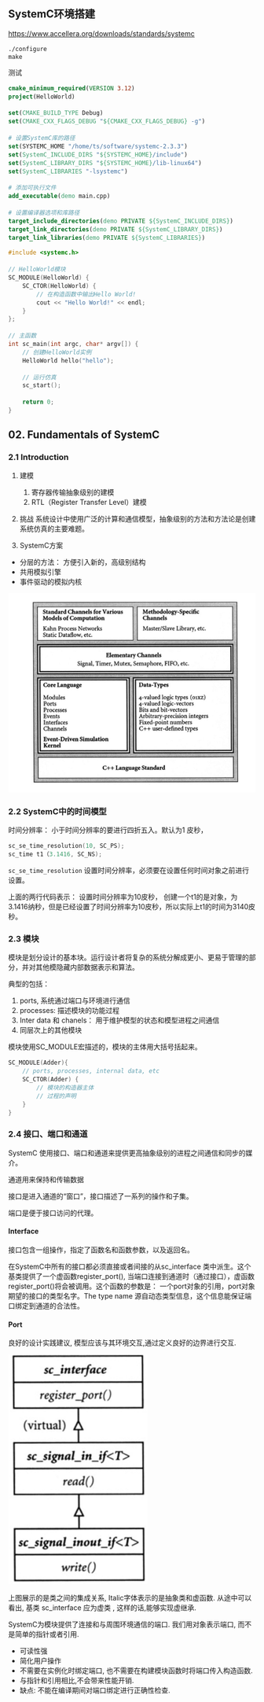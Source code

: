 ## SystemC环境搭建

https://www.accellera.org/downloads/standards/systemc

```
./configure
make

```

测试

```cmake
cmake_minimum_required(VERSION 3.12)
project(HelloWorld)

set(CMAKE_BUILD_TYPE Debug)
set(CMAKE_CXX_FLAGS_DEBUG "${CMAKE_CXX_FLAGS_DEBUG} -g")

# 设置SystemC库的路径
set(SYSTEMC_HOME "/home/ts/software/systemc-2.3.3")
set(SystemC_INCLUDE_DIRS "${SYSTEMC_HOME}/include")
set(SystemC_LIBRARY_DIRS "${SYSTEMC_HOME}/lib-linux64")
set(SystemC_LIBRARIES "-lsystemc")

# 添加可执行文件
add_executable(demo main.cpp)

# 设置编译器选项和库路径
target_include_directories(demo PRIVATE ${SystemC_INCLUDE_DIRS})
target_link_directories(demo PRIVATE ${SystemC_LIBRARY_DIRS})
target_link_libraries(demo PRIVATE ${SystemC_LIBRARIES})
```

```c++
#include <systemc.h>

// HelloWorld模块
SC_MODULE(HelloWorld) {
    SC_CTOR(HelloWorld) {
        // 在构造函数中输出Hello World!
        cout << "Hello World!" << endl;
    }
};

// 主函数
int sc_main(int argc, char* argv[]) {
    // 创建HelloWorld实例
    HelloWorld hello("hello");

    // 运行仿真
    sc_start();

    return 0;
}

```



## 02. Fundamentals of SystemC

### 2.1 Introduction

1. 建模

   1. 寄存器传输抽象级别的建模
   2. RTL（Register Transfer Level）建模

2. 挑战
	系统设计中使用广泛的计算和通信模型，抽象级别的方法和方法论是创建系统仿真的主要难题。
	
3. SystemC方案
- 分层的方法： 方便引入新的，高级别结构
- 共用模拟引擎
- 事件驱动的模拟内核

![image-20230805151945844](images/image-20230805151945844.png)

### 2.2 SystemC中的时间模型

时间分辨率： 小于时间分辨率的要进行四折五入。默认为1 皮秒，

```c++
sc_se_time_resolution(10, SC_PS);
sc_time t1（3.1416, SC_NS);
```

`sc_se_time_resolution` 设置时间分辨率，必须要在设置任何时间对象之前进行设置。

上面的两行代码表示： 设置时间分辨率为10皮秒， 创建一个t1的是对象，为3.1416纳秒，但是已经设置了时间分辨率为10皮秒，所以实际上t1的时间为3140皮秒。

### 2.3 模块

模块是划分设计的基本块。运行设计者将复杂的系统分解成更小、更易于管理的部分，并对其他模隐藏内部数据表示和算法。

典型的包括：

1. ports, 系统通过端口与环境进行通信
2. processes: 描述模块的功能过程
3. Inter data 和 chanels： 用于维护模型的状态和模型进程之间通信
4. 同层次上的其他模块

模块使用SC_MODULE宏描述的，模块的主体用大括号括起来。

```c++
SC_MODULE(Adder){
    // ports, processes, internal data, etc
    SC_CTOR(Adder) {
        // 模块的构造器主体
        // 过程的声明
    }
}
```

### 2.4 接口、端口和通道

SystemC 使用接口、端口和通道来提供更高抽象级别的进程之间通信和同步的媒介。

通道用来保持和传输数据

接口是进入通道的“窗口”，接口描述了一系列的操作和子集。

端口是便于接口访问的代理。

#### Interface

接口包含一组操作，指定了函数名和函数参数，以及返回名。

在SystemC中所有的接口都必须直接或者间接的从sc_interface 类中派生。这个基类提供了一个虚函数register_port(), 当端口连接到通道时（通过接口），虚函数register_port()将会被调用。这个函数的参数是： 一个port对象的引用，port对象期望的接口的类型名字。The type name 源自动态类型信息，这个信息能保证端口绑定到通道的合法性。

#### Port

良好的设计实践建议, 模型应该与其环境交互,通过定义良好的边界进行交互.

![image-20230816090527808](images/image-20230816090527808.png)

上图展示的是类之间的集成关系, Italic字体表示的是抽象类和虚函数. 从途中可以看出, 基类 sc_interface 应为虚类 ,  这样的话,能够实现虚继承.

SystemC为模块提供了连接和与周围环境通信的端口. 我们用对象表示端口, 而不是简单的指针或者引用. 

- 可读性强
- 简化用户操作
- 不需要在实例化时绑定端口, 也不需要在构建模块函数时将端口传入构造函数.
- 与指针和引用相比,不会带来性能开销.
- 缺点: 不能在编译期间对端口绑定进行正确性检查.



